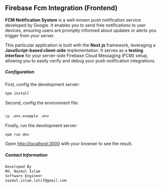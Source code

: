 
## Firebase Fcm Integration (Frontend)
**FCM Notification System** is a well-known push notification service developed by Google. It enables you to send free notifications to user devices, ensuring users are promptly informed about updates or alerts you trigger from your server.

This particular application is built with the **Next.js** framework, leveraging a **JavaScript-based client-side** implementation. It serves as a **testing interface** for your server-side Firebase Cloud Messaging (FCM) setup, allowing you to easily verify and debug your push notification integrations.

##### Configuration
First, config the development server:
```bash
npm install
```
Second, config the environment file:
```bash

cp .env.example .env
```
Finally, run the development server:
```bash
npm run dev
```

Open [http://localhost:3000](http://localhost:3000) with your browser to see the result.


##### Contact Information
```bash
Developed By
Md. Nazmul Islam
Software Engineer
nazmul.islam.lotif@gmail.com
```

